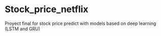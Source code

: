 # Stock_price_netflix
Proyect final for stock price predict with models based on deep learning (LSTM and GRU) 
